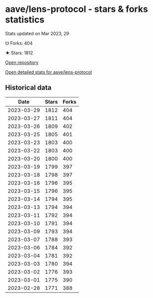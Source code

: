 # aave/lens-protocol - stars & forks statistics

Stats updated on Mar 2023, 29

☋ Forks: 404

★ Stars: 1812

[Open repository](https://github.com/aave/lens-protocol)

[Open detailed stats for aave/lens-protocol](https://reviewgithub.com/rep/aave/lens-protocol)

## Historical data
| Date | Stars | Forks |
|------|-------|-------|
| 2023-03-29 | 1812 | 404 | 
| 2023-03-27 | 1811 | 404 | 
| 2023-03-26 | 1809 | 402 | 
| 2023-03-25 | 1805 | 401 | 
| 2023-03-23 | 1803 | 400 | 
| 2023-03-22 | 1803 | 400 | 
| 2023-03-20 | 1800 | 400 | 
| 2023-03-19 | 1799 | 397 | 
| 2023-03-18 | 1798 | 397 | 
| 2023-03-16 | 1796 | 395 | 
| 2023-03-15 | 1796 | 395 | 
| 2023-03-14 | 1794 | 395 | 
| 2023-03-13 | 1794 | 394 | 
| 2023-03-11 | 1792 | 394 | 
| 2023-03-10 | 1791 | 394 | 
| 2023-03-09 | 1793 | 394 | 
| 2023-03-07 | 1788 | 393 | 
| 2023-03-06 | 1784 | 392 | 
| 2023-03-04 | 1781 | 392 | 
| 2023-03-03 | 1780 | 394 | 
| 2023-03-02 | 1776 | 393 | 
| 2023-03-01 | 1775 | 390 | 
| 2023-02-28 | 1771 | 388 | 

